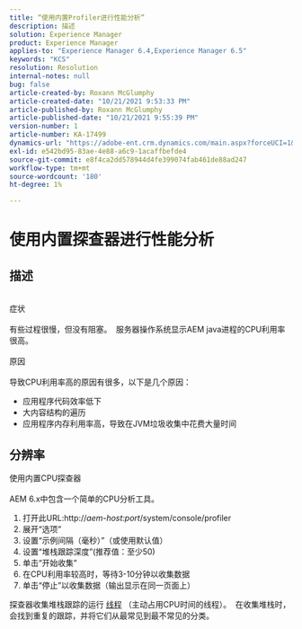 ```yaml
---
title: “使用内置Profiler进行性能分析”
description: 描述
solution: Experience Manager
product: Experience Manager
applies-to: "Experience Manager 6.4,Experience Manager 6.5"
keywords: "KCS"
resolution: Resolution
internal-notes: null
bug: false
article-created-by: Roxann McGlumphy
article-created-date: "10/21/2021 9:53:33 PM"
article-published-by: Roxann McGlumphy
article-published-date: "10/21/2021 9:55:39 PM"
version-number: 1
article-number: KA-17499
dynamics-url: "https://adobe-ent.crm.dynamics.com/main.aspx?forceUCI=1&pagetype=entityrecord&etn=knowledgearticle&id=05e3864f-b932-ec11-b6e5-000d3a5ba97a"
exl-id: e542bd95-83ae-4e88-a6c9-1acaffbefde4
source-git-commit: e8f4ca2dd578944d4fe399074fab461de88ad247
workflow-type: tm+mt
source-wordcount: '180'
ht-degree: 1%

---
```


# 使用内置探查器进行性能分析

## 描述

<br>症状<br><br>
有些过程很慢，但没有阻塞。  服务器操作系统显示AEM java进程的CPU利用率很高。
<br><br>原因<br><br>
导致CPU利用率高的原因有很多，以下是几个原因：

- 应用程序代码效率低下
- 大内容结构的遍历
- 应用程序内存利用率高，导致在JVM垃圾收集中花费大量时间



## 分辨率

使用内置CPU探查器<br><br>
AEM 6.x中包含一个简单的CPU分析工具。

1. 打开此URL:http://*aem-host:port*/system/console/profiler
2. 展开“选项”
3. 设置“示例间隔（毫秒）”（或使用默认值）
4. 设置“堆栈跟踪深度”(推荐值：至少50)
5. 单击“开始收集”
6. 在CPU利用率较高时，等待3-10分钟以收集数据
7. 单击“停止”以收集数据（输出显示在同一页面上）


探查器收集堆栈跟踪的运行 [线程](https://docs.oracle.com/javase/tutorial/essential/concurrency/threads.html) （主动占用CPU时间的线程）。  在收集堆栈时，会找到重复的跟踪，并将它们从最常见到最不常见的分类。
